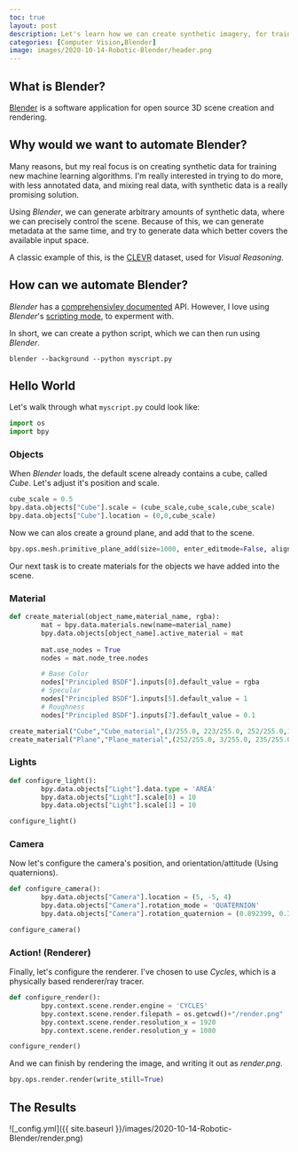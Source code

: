 ```yaml
---
toc: true
layout: post
description: Let's learn how we can create synthetic imagery, for training machine learning models.
categories: [Computer Vision,Blender]
image: images/2020-10-14-Robotic-Blender/header.png
---
```


What is Blender?
-------------

[Blender](https://www.blender.org/) is a software application for open source 3D scene creation and rendering. 

Why would we want to automate Blender?
-------------
Many reasons, but my real focus is on creating synthetic data for training new machine learning algorithms. I'm really interested in trying to do more, with less annotated data, and mixing real data, with synthetic data is a really promising solution. 

Using *Blender*, we can generate arbitrary amounts of synthetic data, where we can precisely control the scene. Because of this, we can generate metadata at the same time, and try to generate data which better covers the available input space. 

A classic example of this, is the [CLEVR](https://github.com/facebookresearch/clevr-dataset-gen) dataset, used for *Visual Reasoning*.

How can we automate Blender?
-------------
*Blender* has a [comprehensivley documented](https://docs.blender.org/api/current/index.html) API. However, I love using *Blender*'s [scripting mode](https://www.youtube.com/watch?v=5e56gdHZtB0), to experment with.

In short, we can create a python script, which we can then run using *Blender*.

`blender --background --python myscript.py`

Hello World 
-------------

Let's walk through what `myscript.py` 
could look like:

```python
import os
import bpy
```

### Objects

When *Blender* loads, the default scene already contains a cube, called *Cube*. 
Let's adjust it's position and scale.

```python 
cube_scale = 0.5
bpy.data.objects["Cube"].scale = (cube_scale,cube_scale,cube_scale)
bpy.data.objects["Cube"].location = (0,0,cube_scale)
```

Now we can alos create a ground plane, and add that to the scene.
```python 
bpy.ops.mesh.primitive_plane_add(size=1000, enter_editmode=False, align='WORLD', location=(0, 0, 0), scale=(1, 1, 1))
```


Our next task is to create materials for the objects we have added into the scene. 

### Material

```python
def create_material(object_name,material_name, rgba):
        mat = bpy.data.materials.new(name=material_name)
        bpy.data.objects[object_name].active_material = mat
        
        mat.use_nodes = True
        nodes = mat.node_tree.nodes

        # Base Color
        nodes["Principled BSDF"].inputs[0].default_value = rgba
        # Specular 
        nodes["Principled BSDF"].inputs[5].default_value = 1
        # Roughness
        nodes["Principled BSDF"].inputs[7].default_value = 0.1

```

```python 
create_material("Cube","Cube_material",(3/255.0, 223/255.0, 252/255.0,1))
create_material("Plane","Plane_material",(252/255.0, 3/255.0, 235/255.0,1))
```


### Lights

```python
def configure_light():
        bpy.data.objects["Light"].data.type = 'AREA'
        bpy.data.objects["Light"].scale[0] = 10
        bpy.data.objects["Light"].scale[1] = 10

configure_light()
```

### Camera

Now let's configure the camera's position, and orientation/attitude (Using quaternions).

```python
def configure_camera():
        bpy.data.objects["Camera"].location = (5, -5, 4)
        bpy.data.objects["Camera"].rotation_mode = 'QUATERNION'
        bpy.data.objects["Camera"].rotation_quaternion = (0.892399, 0.369644, 0.099046, 0.239118_

configure_camera()
```


### Action! (Renderer)

Finally, let's configure the renderer. I've chosen to use *Cycles*, which is a physically based renderer/ray tracer.

```python 
def configure_render():
        bpy.context.scene.render.engine = 'CYCLES'
        bpy.context.scene.render.filepath = os.getcwd()+"/render.png"
        bpy.context.scene.render.resolution_x = 1920
        bpy.context.scene.render.resolution_y = 1080

configure_render()
```

And we can finish by rendering the image, and writing it out as *render.png*.

```python 
bpy.ops.render.render(write_still=True)
```


The Results
-------------

![_config.yml]({{ site.baseurl }}/images/2020-10-14-Robotic-Blender/render.png)


